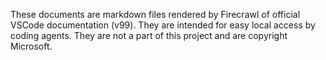 These documents are markdown files rendered by Firecrawl of official VSCode documentation (v99).
They are intended for easy local access by coding agents.
They are not a part of this project and are copyright Microsoft.

